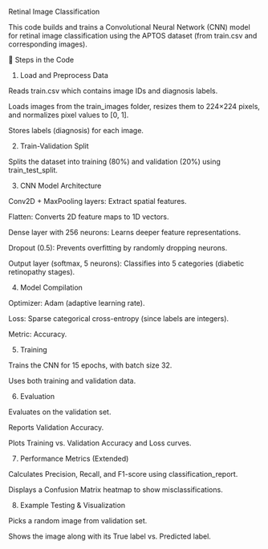 Retinal Image Classification

This code builds and trains a Convolutional Neural Network (CNN) model for retinal image classification using the APTOS dataset (from train.csv and corresponding images).

🔹 Steps in the Code

1. Load and Preprocess Data

Reads train.csv which contains image IDs and diagnosis labels.

Loads images from the train_images folder, resizes them to 224×224 pixels, and normalizes pixel values to [0, 1].

Stores labels (diagnosis) for each image.

2. Train-Validation Split

Splits the dataset into training (80%) and validation (20%) using train_test_split.

3. CNN Model Architecture

Conv2D + MaxPooling layers: Extract spatial features.

Flatten: Converts 2D feature maps to 1D vectors.

Dense layer with 256 neurons: Learns deeper feature representations.

Dropout (0.5): Prevents overfitting by randomly dropping neurons.

Output layer (softmax, 5 neurons): Classifies into 5 categories (diabetic retinopathy stages).

4. Model Compilation

Optimizer: Adam (adaptive learning rate).

Loss: Sparse categorical cross-entropy (since labels are integers).

Metric: Accuracy.

5. Training

Trains the CNN for 15 epochs, with batch size 32.

Uses both training and validation data.

6. Evaluation

Evaluates on the validation set.

Reports Validation Accuracy.

Plots Training vs. Validation Accuracy and Loss curves.

7. Performance Metrics (Extended)

Calculates Precision, Recall, and F1-score using classification_report.

Displays a Confusion Matrix heatmap to show misclassifications.

8. Example Testing & Visualization

Picks a random image from validation set.

Shows the image along with its True label vs. Predicted label.
